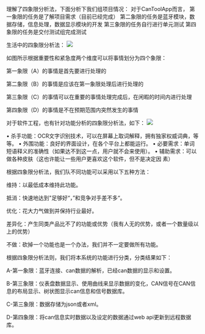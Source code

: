 理解了四象限分析法，下面分析下我们组项目情况：
对于CanToolApp而言，
第一象限的任务是了解项目需求（目前已经完成）
第二象限的任务是蓝牙模块，数据存储，信息处理，数据显示模块的开发
第三象限的任务自行进行单元测试
第四象限的任务是交付测试组完成测试

 生活中的四象限分析法：
![](https://i.imgur.com/OWYF2Vf.png)

如图所示根据重要性和紧急度两个维度可以将事情划分为四个象限：

第一象限（A）的事情是首先要进行处理的

第二象限（B）的事情是应该在第一象限处理后进行处理的

第三象限（C）的事情可以在重要的事情处理完成后，在闲暇的时间内进行处理

第四象限（D）的事情是不在预期范围内突然发生的事情

 

对于软件工程，也有针对功能分析的四象限分析法，如下：
![](https://i.imgur.com/O0fyTnp.png)

• 杀手功能：OCR文字识别技术，可以在屏幕上取词解释，拥有独家权威词典，等等。
• 外围功能：良好的界面设计，在各个平台上都能运行。
• 必要需求：单词短语释义的准确性（如果达不到这一点，用户就不会来使用）。
• 辅助需求：可以做各种皮肤（这也许能让一些用户更喜欢这个软件，但不是决定因
素）

根据四象限分析法，我们队不同功能可以采用以下五种方法：

维持：以最低成本维持此功能。

抵消：快速地达到"足够好“，”和竞争对手差不多“。

优化：花大力气做到并保持行业最好。

差异化：产生同类产品比不了的功能或优势（我有人无的优势，或者一个数量级以上的优势）

不做：砍掉一个功能也是一个办法，我们并不一定要做所有功能。

根据四象限分析法则，我们将本系统的功能进行分类，分类结果如下：

A-第一象限：蓝牙连接、can数据的解析，已经can数据的显示和设置。

B-第三象限：仪表盘数据显示、使用曲线来显示数据的变化，CAN信号在CAN信息的布局显示、树状图显示can信息和信号数据库。

C-第三象限：数据存储为json或者xml。

D-第四象限：将can信息实时数据以及设定的数据通过web api更新到远程数据库。
